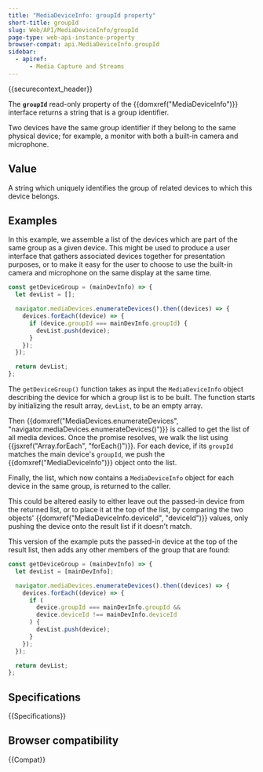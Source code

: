 ```yaml
---
title: "MediaDeviceInfo: groupId property"
short-title: groupId
slug: Web/API/MediaDeviceInfo/groupId
page-type: web-api-instance-property
browser-compat: api.MediaDeviceInfo.groupId
sidebar:
  - apiref:
      - Media Capture and Streams
---
```


{{securecontext_header}}

The **`groupId`** read-only property of
the {{domxref("MediaDeviceInfo")}} interface returns a string that
is a group identifier.

Two devices have the same group identifier if they
belong to the same physical device; for example, a monitor with both a built-in camera
and microphone.

## Value

A string which uniquely identifies the group of related devices to
which this device belongs.

## Examples

In this example, we assemble a list of the devices which are part of the same group as
a given device. This might be used to produce a user interface that gathers associated
devices together for presentation purposes, or to make it easy for the user to choose to
use the built-in camera and microphone on the same display at the same time.

```js
const getDeviceGroup = (mainDevInfo) => {
  let devList = [];

  navigator.mediaDevices.enumerateDevices().then((devices) => {
    devices.forEach((device) => {
      if (device.groupId === mainDevInfo.groupId) {
        devList.push(device);
      }
    });
  });

  return devList;
};
```

The `getDeviceGroup()` function takes as input the
`MediaDeviceInfo` object describing the device for which a group list is to
be built. The function starts by initializing the result array, `devList`, to
be an empty array.

Then {{domxref("MediaDevices.enumerateDevices", "navigator.mediaDevices.enumerateDevices()")}} is called to get the list of all media
devices. Once the promise resolves, we walk the list using {{jsxref("Array.forEach", "forEach()")}}.
For each device, if its `groupId` matches the main device's `groupId`, we push the
{{domxref("MediaDeviceInfo")}} object onto the list.

Finally, the list, which now contains a `MediaDeviceInfo` object for each
device in the same group, is returned to the caller.

This could be altered easily to either leave out the passed-in device from the returned
list, or to place it at the top of the list, by comparing the two objects'
{{domxref("MediaDeviceInfo.deviceId", "deviceId")}} values, only pushing the device onto
the result list if it doesn't match.

This version of the example puts the passed-in device at the top of the result list,
then adds any other members of the group that are found:

```js
const getDeviceGroup = (mainDevInfo) => {
  let devList = [mainDevInfo];

  navigator.mediaDevices.enumerateDevices().then((devices) => {
    devices.forEach((device) => {
      if (
        device.groupId === mainDevInfo.groupId &&
        device.deviceId !== mainDevInfo.deviceId
      ) {
        devList.push(device);
      }
    });
  });

  return devList;
};
```

## Specifications

{{Specifications}}

## Browser compatibility

{{Compat}}
